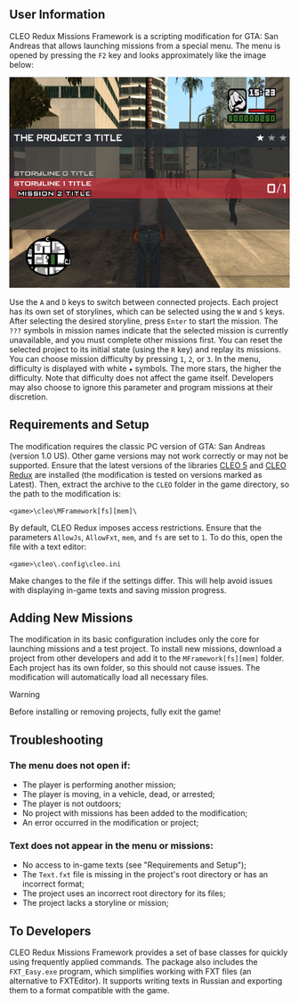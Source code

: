 ## User Information

CLEO Redux Missions Framework is a scripting modification for GTA: San Andreas that allows launching missions from a special menu. The menu is opened by pressing the `F2` key and looks approximately like the image below:

![](preview.png)

Use the `A` and `D` keys to switch between connected projects. Each project has its own set of storylines, which can be selected using the `W` and `S` keys. After selecting the desired storyline, press `Enter` to start the mission. The `???` symbols in mission names indicate that the selected mission is currently unavailable, and you must complete other missions first. You can reset the selected project to its initial state (using the `R` key) and replay its missions.
You can choose mission difficulty by pressing `1`, `2`, or `3`. In the menu, difficulty is displayed with white `★` symbols. The more stars, the higher the difficulty. Note that difficulty does not affect the game itself. Developers may also choose to ignore this parameter and program missions at their discretion.

## Requirements and Setup

The modification requires the classic PC version of GTA: San Andreas (version 1.0 US). Other game versions may not work correctly or may not be supported. Ensure that the latest versions of the libraries [CLEO 5](https://github.com/cleolibrary/CLEO5/releases) and [CLEO Redux](https://github.com/cleolibrary/CLEO-Redux/releases) are installed (the modification is tested on versions marked as Latest). Then, extract the archive to the `CLEO` folder in the game directory, so the path to the modification is:

```
<game>\cleo\MFramework[fs][mem]\
```

By default, CLEO Redux imposes access restrictions. Ensure that the parameters `AllowJs`, `AllowFxt`, `mem`, and `fs` are set to `1`. To do this, open the file with a text editor:
```
<game>\cleo\.config\cleo.ini
```

Make changes to the file if the settings differ. This will help avoid issues with displaying in-game texts and saving mission progress.

## Adding New Missions

The modification in its basic configuration includes only the core for launching missions and a test project. To install new missions, download a project from other developers and add it to the `MFramework[fs][mem]` folder. Each project has its own folder, so this should not cause issues. The modification will automatically load all necessary files.
> [!WARNING]
> Before installing or removing projects, fully exit the game!

## Troubleshooting

### The menu does not open if:
- The player is performing another mission;
- The player is moving, in a vehicle, dead, or arrested;
- The player is not outdoors;
- No project with missions has been added to the modification;
- An error occurred in the modification or project;

### Text does not appear in the menu or missions:
- No access to in-game texts (see "Requirements and Setup");
- The `Text.fxt` file is missing in the project's root directory or has an incorrect format;
- The project uses an incorrect root directory for its files;
- The project lacks a storyline or mission;

## To Developers

CLEO Redux Missions Framework provides a set of base classes for quickly using frequently applied commands. The package also includes the `FXT_Easy.exe` program, which simplifies working with FXT files (an alternative to FXTEditor). It supports writing texts in Russian and exporting them to a format compatible with the game.
